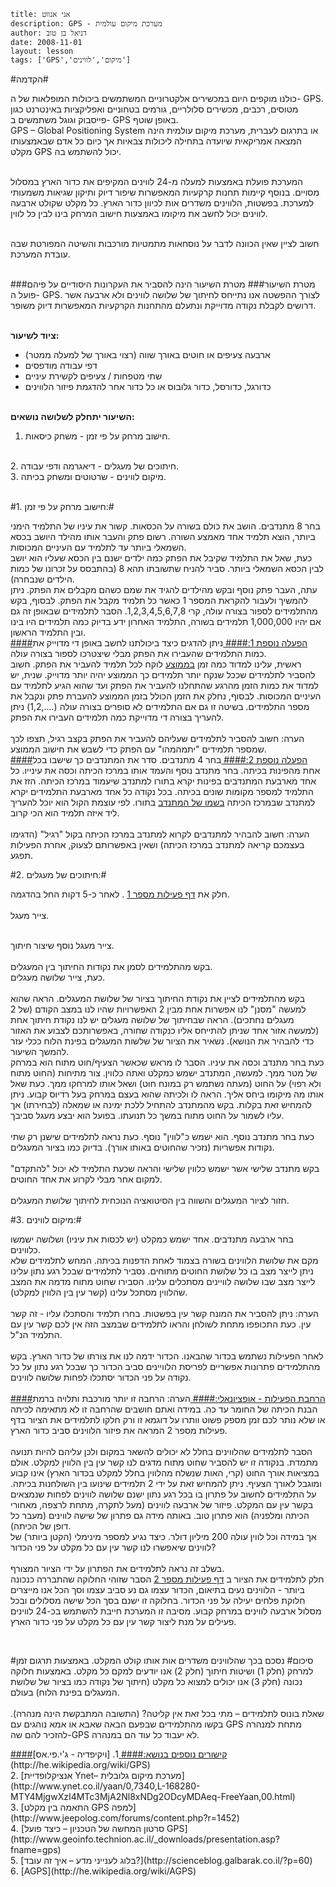 ```
title: אני אנווט 
description: GPS - מערכת מיקום עולמית
author: דניאל בן טוב
date: 2008-11-01
layout: lesson
tags: ['GPS','מיקום','לווינים']
```

#הקדמה#

כולנו מוקפים היום במכשירים אלקטרוניים המשתמשים ביכולות המופלאות של ה- GPS. מטוסים,רכבים, מכשירים סלולריים, גורמים בטחוניים ואפליקציות באינטרנט כגון פייסבוק וגוגל משתמשים ב- GPS באופן שוטף.<br>
GPS – Global Positioning System 
או בתרגום לעברית, מערכת מיקום עולמית הינה המצאהאמריקאית שיועדה בתחילה ליכולות צבאיות אך כיום כל אדם שבאמצעותו מקלט GPS יכול להשתמש בה.<br><br>
המערכת פועלת באמצעות למעלה מ-24 לווינים המקיפים את כדור הארץ במסלול מסויים. 
 בנוסף קיימות תחנות קרקעיות המאפשרות שיפור דיוק ותיקון שגיאות משמעותי למערכת.
בפשטות, הלווינים משדרים אות לכיוון כדור הארץ. כל מקלט שקולט ארבעה לווינים יכול לחשב את מיקומובאמצעות חישוב המרחק בינו לבין כל לווין.<br><br>
חשוב לציין שאין הכוונה לדבר על נוסחאות מתמטיות מורכבות והשיטה המפורטת שבה עובדת המערכת.
<br><br>###מטרת השיעור###
מטרת השיעור הינה להסביר את העקרונות היסודיים על פיהם פועל ה- GPS. 
לצורך ההפשטה אנו נתייחס לחיתוך של שלושה לווינים ולא ארבעה אשר דרושים לקבלת נקודה מדוייקת ונתעלם מהתחנות הקרקעיות המאפשרות דיוק משופר.
<br><br>
**ציוד לשיעור:**
* ארבעה צעיפים או חוטים באורך שווה (רצוי באורך של למעלה ממטר)
* דפי עבודה מודפסים 
* שתי מטפחות / צעיפים לקשירת עיניים
* כדורגל, כדורסל, כדור גלובוס או כל כדור אחר להדגמת פיזור הלווינים
<br><br>

**השיעור יתחלק לשלושה נושאים:**
<br>
1. חישוב מרחק על פי זמן  - משחק כיסאות.
<br>
2. חיתוכים של מעגלים - דיאגרמה ודפי עבודה.
<br>
3. מיקום לווינים - שרטוטים ומשחק בכיתה.
<br><br>

#1. חישוב מרחק על פי זמן:#

בחר 8 מתנדבים. הושב את כולם בשורה על הכסאות. 
קשור את עיניו של התלמיד הימני ביותר, הוצא תלמיד אחד מאמצע השורה. רשום פתק והעבר אותו מהילד היושב בכסא השמאלי ביותר עד לתלמיד עם העיניים המכוסות.
<br>
כעת, שאל את התלמיד שקיבל את הפתק כמה ילדים ישנם בין הכסא שעליו הוא יושב לבין הכסא השמאלי ביותר. 
סביר להניח שתשובתו תהא 8 (בהתבסס על זכרונו של כמות הילדים שנבחרה).
<br>
עתה, העבר פתק נוסף ובקש מהילדים להגיד את שמם כשהם מקבלים את הפתק.
ניתן להמשיך ולעבור להקראת המספר 1 כאשר כל תלמיד מקבל את הפתק.
לבסוף, בקש מהתלמידים לספור בצורה עולה, קרי 1,2,3,4,5,6,7,8. הסבר לתלמידים שבאופן זה גם אם יהיו 1,000,000 תלמידים בשורה, התלמיד האחרון ידע בדיוק כמה תלמידים היו בינו ובין התלמיד הראשון.
<br>
<u>
####הפעלה נוספת 1:####
</u>
ניתן להדגים כיצד ביכולתנו לחשב באופן די מדוייק את כמות התלמידים שהעבירו את הפתק מבלי שיצטרכו לספור בצורה עולה.
<br>
ראשית, עלינו למדוד כמה זמן <u>בממוצע</u> לוקח לכל תלמיד להעביר את הפתק.
חשוב להסביר לתלמידים שככל שנקח יותר תלמידים כך הממוצע יהיה יותר מדוייק.שנית, יש למדוד את כמות הזמן מהרגע שהתחלנו להעביר את הפתק ועד שהוא הגיע לתלמיד עם העיניים המכוסות. לבסוף, נחלק את הזמן הכולל בזמן הממוצע להעברת פתק ונקבל את מספר התלמידים.
בשיטה זו גם אם התלמידים לא סופרים בצורה עולה (....,1,2) ניתן להעריך בצורה די מדוייקת כמה תלמידים העבירו את הפתק.
<br><br>
הערה: חשוב להסביר לתלמידים שעליהם להעביר את הפתק בקצב רגיל, תצפו לכך שמספר תלמידים "יתמהמהו" עם הפתק כדי לשבש את חישוב הממוצע.
<br>
<u>
####הפעלה נוספת 2:####
</u>
בחר 4 מתנדבים. סדר את המתנדבים כך שישבו בכל אחת מהפינות בכיתה. בחר מתנדב נוסף והעמד אותו במרכז הכיתה וכסה את עינייו. כל אחד מארבעת המתנדבים בפינות יקרא בתורו למתנדב שיעמוד במרכז הכיתה. הזז את התלמיד למספר מקומות שונים בכיתה. בכל נקודה כל אחד מארבעת התלמידים יקרא למתנדב שבמרכז הכיתה 
<u> בשמו של המתנדב</u>
בתורו. לפי עוצמת הקול הוא יוכל להעריך ליד איזה תלמיד הוא הכי קרוב.
<br><br>
הערה: חשוב להבהיר למתנדבים לקרוא למתנדב במרכז הכיתה בקול "רגיל" (הדגימו בעצמכם קריאה למתנדב במרכז הכיתה) ושאין באפשרותם לצעוק, אחרת הפעילות תפגע.


#2. חיתוכים של מעגלים:#

חלק את
[דף פעילות מספר 1](gps/appendix-a.html "")
. לאחר כ-5 דקות החל בהדגמה.
<br><br>
צייר מעגל.

<div id="container" align="center">
<img src="gps/img02.png" title="" />
</div>

<br>
צייר מעגל נוסף שיצור חיתוך.
<br>

<div id="container" align="center">
<img src="gps/img03.png" title="" />
</div>

<br>
בקש מהתלמידים לסמן את נקודות החיתוך בין המעגלים.
<br>
כעת, צייר שלושה מעגלים.
<br>

<div id="container" align="center">
<img src="gps/img04.png" title="" />
</div>

<br>
בקש מהתלמידים לציין את נקודת החיתוך בציור של שלושת המעגלים.
הראה שהוא למעשה "מסנן" לנו אפשרות אחת מבין 2 האפשרויות שהיו לנו במצב הקודם (של 2 מעגלים נחתכים).
הראה שבחיתוך של שלושה מעגלים יש לנו נקודת חיתוך אחת (למעשה אזור אחד שניתן להתייחס אליו
כנקודה שחורה, באפשרותכם לצבוע את האזור כדי להבהיר את הנושא).
נשאיר את הציור של שלשות המעגלים בפינת הלוח ככלי עזר להמשך השיעור.
<br>
כעת בחר מתנדב וכסה את עיניו. הסבר לו מראש שכאשר הצעיף/חוט מתוח הוא במרחק של מטר ממך.
 למעשה, המתנדב ישמש כמקלט ואתה כלווין. 
  צור מתיחות (החוט מתוח ולא רפוי) על החוט (מעתה נשתמש רק במונח חוט) ושאל אותו למרחקו ממך.
  כעת שאל אותו מה מיקומו ביחס אליך.הראה לו ולכיתה שהוא בעצם במרחק בעל רדיוס קבוע.
 ניתן להמחיש זאת בקלות.
בקש מהמתנדב להתחיל ללכת ימינה או שמאלה (לבחירתו) אך עליו לשמור על החוט מתוח במשך כל תנועתו. בפועל הוא יבצע מעגל סביבך. 
<br>
<br>
כעת בחר מתנדב נוסף. הוא ישמש כ"לווין" נוסף.
 כעת נראה לתלמידים שישנן רק שתי נקודות אפשריות (נזכיר שהחוטים באותו אורך). 
 בדיוק כמו בציור המעגלים.
<br>

<div id="container" align="center">
<img src="gps/img05.png" title="" />
</div>

<br>
בקש מתנדב שלישי אשר ישמש כלווין שלישי והראה שכעת התלמיד לא יכול "להתקדם" למקום אחר
מבלי לקרוע את אחד החוטים.
<br>

<div id="container" align="center">
<img src="gps/img06.png" title="" />
</div>

<br>
חזור לציור המעגלים והשווה בין הסיטואציה הנוכחית לחיתוך שלושת המעגלים.

#3. מיקום לווינים:#

בחר ארבעה מתנדבים. אחד ישמש כמקלט (יש לכסות את עיניו) ושלושה ישמשו כלווינים.
<br>
מקם את שלושת הלווינים בשורה בצמוד לאחת הדפנות בכיתה.
המחש לתלמידים שלא ניתן לייצר מצב בו כל שלושת החוטים מתוחים.
נסביר לתלמידים שבכל רגע נתון עלינו לייצר מצב שבו שלושה לוויינים מסתכלים עלינו.
 הסבירו שחוט מתוח מדמה את המצב שהלווין מסתכל עלינו (קשר עין בין הלווין למקלט). 
<br><br>
הערה: ניתן להסביר את המונח קשר עין בפשטות. בחרו תלמיד והסתכלו עליו - זה קשר עין. כעת התכופפו מתחת לשולחן והראו לתלמידים שבמצב הזה אין לכם קשר עין עם התלמיד הנ"ל.
<br><br>
לאחר הפעילות נשתמש בכדור שהבאנו. 
הכדור ידמה לנו את צורתו של כדור הארץ. 
בקש מהתלמידים פתרונות אפשריים לפריסת הלוויינים סביב הכדור כך שבכל רגע נתון על כל נקודה על פני הכדור יסתכלו לפחות שלושה לווינים.
<br><br>
<u>
####הרחבת הפעילות - אופציונאלי:####
</u>
הערה: הרחבה זו יותר מורכבת ותלויה ברמת הבנת הכיתה של החומר עד כה. 
במידה ואתםחושבים שהרחבה זו לא מתאימה לכיתה או שלא נותר לכם זמן מספק פשוט וותרו על דוגמא זו ורק חלקו לתלמידים את הציור בדף פעילות מספר 2 המראה את פיזור הלווינים סביב כדור הארץ.
<br><br>
הסבר לתלמידים שהלווינים בחלל לא יכולים להשאר במקום ולכן עליהם להיות תנועה מתמדת.
בנקודה זו יש להסביר שחוט מתוח מדגים לנו קשר עין בין הלווין למקלט. אולם במציאות אורך החוט(קרי, האות שנשלח מהלווין בחלל למקלט בכדור הארץ) אינו קבוע ומוגבל לאורך הצעיף.
 ניתן להמחיש זאת על ידי 2 תלמידים שינועו בין השולחנות בכיתה.על התלמידים לחשוב על פתרון בו  בכל רגע נתון ישנם שלושה לווינים לפחות שנמצאים בקשר עין עם המקלט. פיזור של ארבעה לווינים (מעל לתקרה, מתחת לרצפה, מאחורי הכיתה ומלפניה) הוא פתרון טוב.באותה מידה גם פתרון של שישה לווינים (מעבר כל דופן של הכיתה).
<br>
אך במידה וכל לווין עולה 200 מיליון דולר. 
כיצד נגיע למספר מינימלי (הקטן ביותר) של לווינים שיאפשרו לנו קשר עין עם כל מקלט על פני הכדור?
<br><br>
בשלב זה נראה לתלמידים את הפתרון על ידי הציור המצורף.
<br>
חלק לתלמידים את הציור ב
[דף פעילות מספר 2](gps/appendix-b.html "")
הסבר שזוהי החלוקה שהתבררה כנכונה ביותר - הלווינים נעים בתיאום, הכדור עצמו גם נע סביב עצמו וסך הכל אנו מייצרים חלוקת פלחים יעילה על פני הכדור.
בחלוקה זו ישנם בסך הכל שישה מסלולים ובכל מסלול ארבעה לווינים במרחק קבוע.
מסיבה זו המערכת חייבת להשתמש בכ-24 לווינים פעילים על מנת ליצור קשר עין עם כל מקלט על פני כדור הארץ.
<br>

<div id="container" align="center">
<img src="gps/img08.png" title="" />
</div>

<br>

#סיכום#
נסכם בכך שהלווינים משדרים אות אותו קולט המקלט. 
 באמצעות תרגום זמן למרחק (חלק 1) ושיטות חיתוך (חלק 2) אנו יודעים למקם כל מקלט. 
  באמצעות חלוקה נכונה (חלק 3) אנו יכולים למצוא כל מקלט (חיתוך של נקודה כמו בציור של שלושת המעגלים בפינת הלוח) בעולם. 
<br><br>
שאלת בונוס לתלמידים – מתי בכל זאת אין קליטה? (התשובה המתבקשת הינה מנהרה). 
בקשו מהתלמידים שבפעם הבאה שאבא או אמא נוהגים עם GPS מתחת למנהרה להזכיר להם שה-GPS לא יעבוד כל עוד הם במנהרה.

<u>
####קישורים נוספים בנושא:####
</u>
1. [ויקיפדיה - ג'י.פי.אס](http://he.wikipedia.org/wiki/GPS)
<br>
2. [אנציקלופדיית Ynet– מערכת מיקום גלובלית](http://www.ynet.co.il/yaan/0,7340,L-168280-MTY4MjgwXzI4MTc3MjA2Nl8xNDg2ODcyMDAeq-FreeYaan,00.html)
<br>
3. [התאמה בין מקלט GPS למפה](http://www.jeepolog.com/forums/content.php?r=1452)
<br>
4. [סרטון המחשה של הטכניון – כיצד פועל GPS](http://www.geoinfo.technion.ac.il/_downloads/presentation.asp?fname=gps)
<br>
5. [בלוג לענייני מדע – איך זה עובד?](http://scienceblog.galbarak.co.il/?p=60)
<br>
6. [AGPS](http://he.wikipedia.org/wiki/AGPS)
